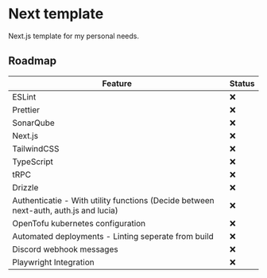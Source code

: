 # Next template

Next.js template for my personal needs.

## Roadmap

| Feature                                                                              | Status |
|--------------------------------------------------------------------------------------|--------|
| ESLint                                                                               | ❌️     |
| Prettier                                                                             | ❌️     |
| SonarQube                                                                            | ❌️     |
| Next.js                                                                              | ❌️     |
| TailwindCSS                                                                          | ❌️     |
| TypeScript                                                                           | ❌️     |
| tRPC                                                                                 | ❌️     |
| Drizzle                                                                              | ❌️     |
| Authenticatie - With utility functions (Decide between next-auth, auth.js and lucia) | ❌️     |
| OpenTofu kubernetes configuration                                                    | ❌️     |
| Automated deployments - Linting seperate from build                                  | ❌️     |
| Discord webhook messages                                                             | ❌️     |
| Playwright Integration                                                               | ❌️     |
